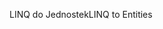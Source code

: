 <span data-ttu-id="cd675-101">LINQ do Jednostek</span><span class="sxs-lookup"><span data-stu-id="cd675-101">LINQ to Entities</span></span>